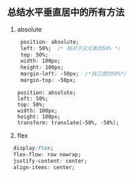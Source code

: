 ## 总结水平垂直居中的所有方法

1. absolute
   ```css
    position: absolute;
    left: 50%;  /* 相对于父元素的50% */
    top: 50%;
    width: 100px;
    height: 100px;
    margin-left: -50px;  /*自己宽的50%*/
    margin-top: -50px;
   ```
   ```
   position: absolute;
   left: 50%;
   top: 50%;
   width: 100px;
   height: 100px;
   transform: translate(-50%, -50%);
   ```
2. flex
  ```css
    display:flex;
    flex-flow: row nowrap;
    justify-content: center;
    align-items: center;
  ```

